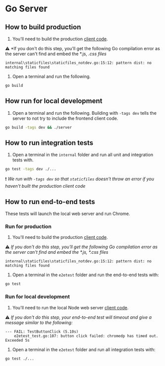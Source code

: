 # Go Server

## How to build production

1. You'll need to build the production [client code](/npm/client).

⚠️ *If you don't do this step, you'll get the following Go compilation error as the server can't find and embed the *.js, *.css files*

```
internal\staticfiles\staticfiles_notdev.go:15:12: pattern dist: no matching files found
```

1. Open a terminal and run the following.

```sh
go build
```

## How run for local development

1. Open a terminal and run the following. Building with `-tags dev` tells the server to not try to include the frontend client code.

```sh
go build -tags dev && ./server
```

## How to run integration tests

1. Open a terminal in the `internal` folder and run all unit and integration tests with.

```sh
go test -tags dev ./...
```

❗ *We run with `-tags dev` so that `staticfiles` doesn't throw an error if you haven't built the production client code*

## How to run end-to-end tests

These tests will launch the local web server and run Chrome.

### Run for production

1. You'll need to build the production [client code](/npm/client).

⚠️ *If you don't do this step, you'll get the following Go compilation error as the server can't find and embed the \*.js, \*.css files*

```
internal\staticfiles\staticfiles_notdev.go:15:12: pattern dist: no matching files found
```

1. Open a terminal in the `e2etest` folder and run the end-to-end tests with:

```sh
go test
```

### Run for local development

1. You'll need to run the local Node web server [client code](/npm/client).

⚠️ *If you don't do this step, your end-to-end test will timeout and give a message similar to the following:*

```
--- FAIL: TestButtonClick (5.10s)
    e2etest_test.go:107: button click failed: chromedp has timed out. Exceeded 5s
```

1. Open a terminal in the `e2etest` folder and run all integration tests with:

```sh
go test ./...
```
